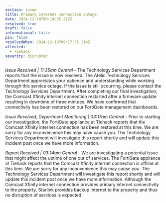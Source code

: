 ```yaml
---
section: issue
title: Primary internet connection outage
date: 2024-12-18T09:14:35.212Z
resolved: true
draft: false
informational: false
pin: false
resolvedWhen: 2024-12-18T09:17:35.214Z
affected:
  - Tiehack
severity: disrupted
---
```

*Issue Resolved | 11:35am Central* - The Technology Services Department reports that the issue is now resolved. The Atelic Technology Services Department appreciates your patience and understanding while working through this service outage. If the issue is still occurring, please contact the Technology Services Department. After completing our final investigation, the Comcast Xfinity internet connection restarted after a firmware update resulting in downtime of three mintues. We have confirmed that connectivity has been restored on our FortiGate management dashboards.

*Issue Resolved, Department Monitoring | 03:17am Central* - Prior to starting our investigation, the FortiGate appliance at Tiehack reports that the Comcast Xfinity internet connection has been restored at this time. We are sorry for any inconvenience this may have cause you. The Technology Services Department will investigate this report shortly and will update this incident post once we have more information.

*Report Received | 03:14am Central* - We are investigating a potential issue that might affect the uptime of one our of services. The FortiGate appliance at Tiehack reports that the Comcast Xfinity internet connection is offline at this time. We are sorry for any inconvenience this may cause you. The Technology Services Department will investigate this report shortly and will update this incident post once we have more information. Although the Comcast Xfinity internet connection provides primary internet connectivity to the property, Starlink provides backup internet to the property and thus no disruption of services is expected.